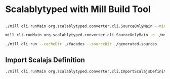 # Scalablytyped with Mill Build Tool

##

```sh
./mill cli.runMain org.scalablytyped.converter.cli.SourceOnlyMain --minimize -quill -o ./my-sources
```

```sh
mill cli.runMain org.scalablytyped.converter.cli.SourceOnlyMain -o ./my-sources
```

```sh
./mill cli.run --cacheDir ./facades --sourceDir ./generated-sources
```

## Import Scalajs Definition

```sh
./mill cli.runMain org.scalablytyped.converter.cli.ImportScalajsDefinitions
```